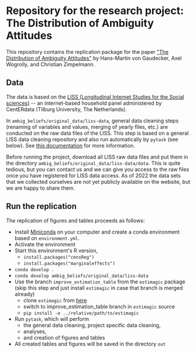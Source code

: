 # Repository for the research project: The Distribution of Ambiguity Attitudes

This repository contains the replication package for the paper ["The Distribution of Ambiguity Attitudes"](https://www.wiwi.uni-bonn.de/gaudecker/_static/ambiguity-attitudes.pdf) by Hans-Martin von Gaudecker, Axel Wogrolly, and Christian Zimpelmann.

## Data

The data is based on the [LISS (Longitudinal Internet Studies for the Social sciences)](https://www.lissdata.nl/) -- an internet-based household panel administered by CentERdata (Tilburg University, The Netherlands).

In `ambig_beliefs/original_data/liss-data`, general data cleaning steps (renaming of variables and values, merging of yearly files, etc.) are conducted on the raw data files of the LISS. This step is based on a general LISS data cleaning repository and also run automatically by `pytask` (see below). See [this documentation](https://liss-data-management-documentation.readthedocs.io/en/latest/#) for more information.

Before running the project, download all LISS raw data files and put them in the directory `ambig_beliefs/original_data/liss-data/data`. This is quite tedious, but you can contact us and we can give you access to the raw files once you have registered for LISS data access. As of 2022 the data sets that we collected ourselves are not yet publicly available on the website, but we are happy to share them.

## Run the replication

The replication of figures and tables proceeds as follows:

- Install [Miniconda](https://docs.conda.io/en/latest/miniconda.html) on your computer and create a conda environment based on `environment.yml`.
- Activate the environment
- Start this environment's R version,
  - `install.packages("censReg")`
  - `install.packages("marginaleffects")`
- `conda develop .`
- `conda develop ambig_beliefs/original_data/liss-data`
- Use the branch `improve_estimation_table` from the `estimagic` package (skip this step and just install `estimagic` in case that branch is merged already)
  - clone `estimagic` from [here](https://github.com/OpenSourceEconomics/estimagic) 
  - switch to improve_estimation_table branch in `estimagic` source
  - `pip install -e ../relative/path/to/estimagic`
- Run `pytask`, which will perform
  - the general data cleaning, project specific data cleaning, 
  - analyses, 
  - and creation of figures and tables
- All created tables and figures will be saved in the directory `out`
